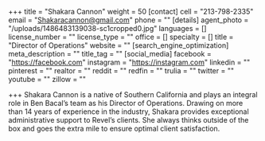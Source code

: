 +++
title = "Shakara Cannon"
weight = 50
[contact]
cell = "213-798-2335"
email = "Shakaracannon@gmail.com"
phone = ""
[details]
agent_photo = "/uploads/1486483139038-sc1cropped0.jpg"
languages = []
license_number = ""
license_type = ""
office = []
specialty = []
title = "Director of Operations"
website = ""
[search_engine_optimization]
meta_description = ""
title_tag = ""
[social_media]
facebook = "https://facebook.com"
instagram = "https://instagram.com"
linkedin = ""
pinterest = ""
realtor = ""
reddit = ""
redfin = ""
trulia = ""
twitter = ""
youtube = ""
zillow = ""

+++
Shakara Cannon is a native of Southern California and plays an integral role in Ben Bacal’s team as his Director of Operations. Drawing on more than 14 years of experience in the industry, Shakara provides exceptional administrative support to Revel’s clients. She always thinks outside of the box and goes the extra mile to ensure optimal client satisfaction.